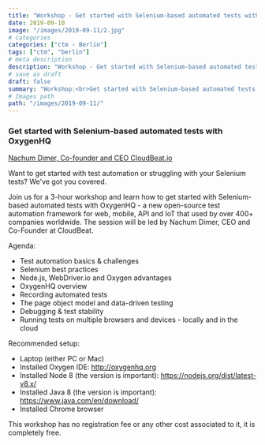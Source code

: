 ```yaml
---
title: "Workshop - Get started with Selenium-based automated tests with OxygenHQ"
date: 2019-09-10
image: "/images/2019-09-11/2.jpg"
# categories
categories: ["ctm - Berlin"]
tags: ["ctm", "berlin"]
# meta description
description: "Workshop - Get started with Selenium-based automated tests with OxygenHQ"
# save as draft
draft: false
summary: "Workshop:<br>Get started with Selenium-based automated tests with OxygenHQ (Nachum Dimer)"
# Images path
path: "/images/2019-09-11/"
---
```


### Get started with Selenium-based automated tests with OxygenHQ
[Nachum Dimer, Co-founder and CEO CloudBeat.io](https://twitter.com/n_dimer)

Want to get started with test automation or struggling with your Selenium 
tests? We've got you covered.

Join us for a 3-hour workshop and learn how to get started with 
Selenium-based automated tests with OxygenHQ - a new open-source 
test automation framework for web, mobile, API and IoT that used by 
over 400+ companies worldwide. The session will be led by Nachum 
Dimer, CEO and Co-Founder at CloudBeat.

Agenda:

- Test automation basics & challenges
- Selenium best practices
- Node.js, WebDriver.io and Oxygen advantages
- OxygenHQ overview
- Recording automated tests
- The page object model and data-driven testing
- Debugging & test stability
- Running tests on multiple browsers and devices - locally and in the cloud

Recommended setup:
- Laptop (either PC or Mac)
- Installed Oxygen IDE: http://oxygenhq.org
- Installed Node 8 (the version is important): https://nodejs.org/dist/latest-v8.x/
- Installed Java 8 (the version is important): https://www.java.com/en/download/
- Installed Chrome browser

This workshop has no registration fee or any other cost associated to it, it is completely free.